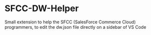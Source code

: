 # SFCC-DW-Helper

Small extension to help the SFCC (SalesForce Commerce Cloud) programmers, to edit the dw.json file directly on a sidebar of VS Code